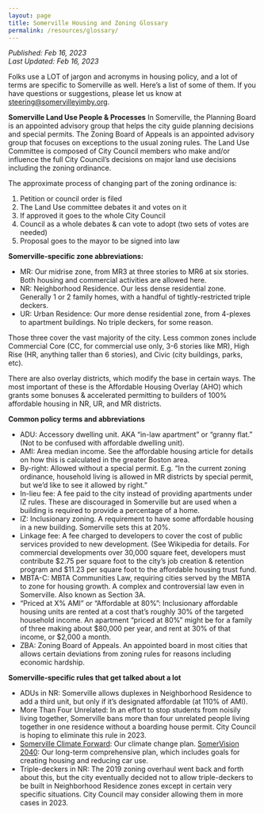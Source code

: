 ```yaml
---
layout: page
title: Somerville Housing and Zoning Glossary
permalink: /resources/glossary/
---
```

_Published: <time datetime="2023-02-16T15:04:00-0400">Feb 16, 2023</time>_  
_Last Updated: <time datetime="2023-02-16T15:04:00-0400">Feb 16, 2023</time>_  

Folks use a LOT of jargon and acronyms in housing policy, and a lot of terms are specific to Somerville as well. Here’s a list of some of them. If you have questions or suggestions, please let us know at <a href="mailto:steering@somervilleyimby.org">steering@somervilleyimby.org</a>.

**Somerville Land Use People & Processes**
In Somerville, the Planning Board is an appointed advisory group that helps the city guide planning decisions and special permits. 
The Zoning Board of Appeals is an appointed advisory group that focuses on exceptions to the usual zoning rules. The Land Use Committee is composed of City Council members who make and/or influence the full City Council’s decisions on major land use decisions including the zoning ordinance.

The approximate process of changing part of the zoning ordinance is:

1. Petition or council order is filed
2. The Land Use committee debates it and votes on it
3. If approved it goes to the whole City Council
4. Council as a whole debates & can vote to adopt (two sets of votes are needed)
5. Proposal goes to the mayor to be signed into law

**Somerville-specific zone abbreviations:**

* MR: Our midrise zone, from MR3 at three stories to MR6 at six stories. Both housing and commercial activities are allowed here.
* NR: Neighborhood Residence. Our less dense residential zone. Generally 1 or 2 family homes, with a handful of tightly-restricted triple deckers.
* UR: Urban Residence: Our more dense residential zone, from 4-plexes to apartment buildings. No triple deckers, for some reason.

Those three cover the vast majority of the city. Less common zones include Commercial Core (CC, for commercial use only, 3-6 stories like MR), High Rise (HR, anything taller than 6 stories), and Civic (city buildings, parks, etc).

There are also overlay districts, which modify the base in certain ways. The most important of these is the Affordable Housing Overlay (AHO) which grants some bonuses & accelerated permitting to builders of 100% affordable housing in NR, UR, and MR districts.

**Common policy terms and abbreviations**

* ADU: Accessory dwelling unit. AKA “in-law apartment” or “granny flat.” (Not to be confused with affordable dwelling unit).
* AMI: Area median income. See the affordable housing article for details on how this is calculated in the greater Boston area.
* By-right: Allowed without a special permit. E.g. “In the current zoning ordinance, household living is allowed in MR districts by special permit, but we’d like to see it allowed by right.”
* In-lieu fee: A fee paid to the city instead of providing apartments under IZ rules. These are discouraged in Somerville but are used when a building is required to provide a percentage of a home.
 * IZ: Inclusionary zoning. A requirement to have some affordable housing in a new building. Somerville sets this at 20%.
 * Linkage fee: A fee charged to developers to cover the cost of public services provided to new development. (See Wikipedia for details. For commercial developments over 30,000 square feet, developers must contribute $2.75 per square foot to the city’s job creation & retention program and $11.23 per square foot to the affordable housing trust fund.
 * MBTA-C: MBTA Communities Law, requiring cities served by the MBTA to zone for housing growth. A complex and controversial law even in Somerville. Also known as Section 3A.
 * “Priced at X% AMI” or “Affordable at 80%”: Inclusionary affordable housing units are rented at a cost that’s roughly 30% of the targeted household income. An apartment “priced at 80%” might be for a family of three making about $80,000 per year, and rent at 30% of that income, or $2,000 a month.
 * ZBA: Zoning Board of Appeals. An appointed board in most cities that allows certain deviations from zoning rules for reasons including economic hardship.

**Somerville-specific rules that get talked about a lot**

 * ADUs in NR: Somerville allows duplexes in Neighborhood Residence to add a third unit, but only if it’s designated affordable (at 110% of AMI).
 * More Than Four Unrelated: In an effort to stop students from noisily living together, Somerville bans more than four unrelated people living together in one residence without a boarding house permit. City Council is hoping to eliminate this rule in 2023. 
 * [Somerville Climate Forward](https://www.somervillema.gov/departments/programs/somerville-climate-forward): Our climate change plan.
    [SomerVision 2040](https://www.somervision2040.com): Our long-term comprehensive plan, which includes goals for creating housing and reducing car use.
* Triple-deckers in NR: The 2019 zoning overhaul went back and forth about this, but the city eventually decided not to allow triple-deckers to be built in Neighborhood Residence zones except in certain very specific situations. City Council may consider allowing them in more cases in 2023.
